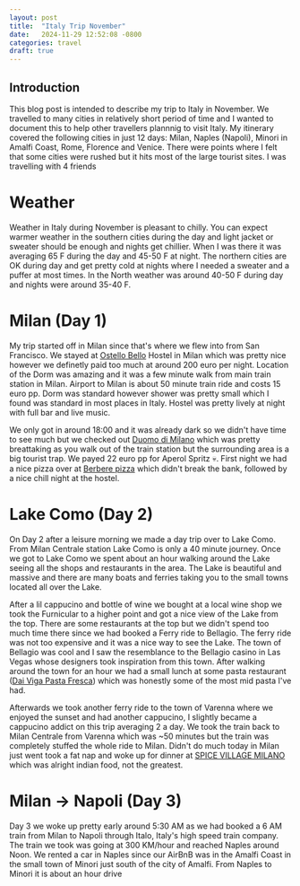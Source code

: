 ```yaml
---
layout: post
title:  "Italy Trip November"
date:   2024-11-29 12:52:08 -0800
categories: travel
draft: true
---
```


## Introduction
This blog post is intended to describe my trip to Italy in November. We travelled to many cities in relatively short period of time and I wanted to document this to help other travellers plannnig to visit Italy. My itinerary covered the following cities in just 12 days: Milan, Naples (Napoli), Minori in Amalfi Coast, Rome, Florence and Venice. There were points where I felt that some cities were rushed but it hits most of the large tourist sites. I was travelling with 4 friends

# Weather
Weather in Italy during November is pleasant to chilly. You can expect warmer weather in the southern cities during the day and light jacket or sweater should be enough and nights get chillier. When I was there it was averaging 65 F during the day and 45-50 F at night. The northern cities are OK during day and get pretty cold at nights where I needed a sweater and a puffer at most times. In the North weather was around 40-50 F during day and nights were around 35-40 F.

# Milan (Day 1)
My trip started off in Milan since that's where we flew into from San Francisco. We stayed at [Ostello Bello][ostello-bello] Hostel in Milan which was pretty nice however we definetly paid too much at around 200 euro per night. Location of the Dorm was amazing and it was a few minute walk from main train station in Milan. Airport to Milan is about 50 minute train ride and costs 15 euro pp. Dorm was standard however shower was pretty small which I found was standard in most places in Italy. Hostel was pretty lively at night with full bar and live music.

We only got in around 18:00 and it was already dark so we didn't have time to see much but we checked out [Duomo di Milano][duomo-milan] which was pretty breattaking as you walk out of the train station but the surrounding area is a big tourist trap. We payed 22 euro pp for Aperol Spritz 💀. First night we had a nice pizza over at [Berbere pizza][berbere-pizza] which didn't break the bank, followed by a nice chill night at the hostel.

# Lake Como (Day 2)
On Day 2 after a leisure morning we made a day trip over to Lake Como. From Milan Centrale station Lake Como is only a 40 minute journey. Once we got to Lake Como we spent about an hour walking around the Lake seeing all the shops and restaurants in the area. The Lake is beautiful and massive and there are many boats and ferries taking you to the small towns located all over the Lake.

After a lil cappucino and bottle of wine we bought at a local wine shop we took the Furnicular to a higher point and got a nice view of the Lake from the top. There are some restaurants at the top but we didn't spend too much time there since we had booked a Ferry ride to Bellagio. The ferry ride was not too expensive and it was a nice way to see the Lake. The town of Bellagio was cool and I saw the resemblance to the Bellagio casino in Las Vegas whose designers took inspiration from this town. After walking around the town for an hour we had a small lunch at some pasta restaurant ([Dai Viga Pasta Fresca][pasta-como]) which was honestly some of the most mid pasta I've had.

Afterwards we took another ferry ride to the town of Varenna where we enjoyed the sunset and had another cappucino, I slightly became a cappucino addict on this trip averaging 2 a day. We took the train back to Milan Centrale from Varenna which was ~50 minutes but the train was completely stuffed the whole ride to Milan. Didn't do much today in Milan just went took a fat nap and woke up for dinner at [SPICE VILLAGE MILANO][spice-village-milano] which was alright indian food, not the greatest.

# Milan -> Napoli (Day 3)
Day 3 we woke up pretty early around 5:30 AM as we had booked a 6 AM train from Milan to Napoli through Italo, Italy's high speed train company. The train we took was going at 300 KM/hour and reached Naples around Noon. We rented a car in Naples since our AirBnB was in the Amalfi Coast in the small town of Minori just south of the city of Amalfi. From Naples to Minori it is about an hour drive 

[ostello-bello]: https://ostellobello.com/en/hostel/milan-duomo/
[duomo-milan]: https://g.co/kgs/2VWhDvJ
[berbere-pizza]: https://www.berberepizza.it/berbere-milano-centrale/
[pasta-como]: https://www.tripadvisor.com/Restaurant_Review-g187834-d24146684-Reviews-Dai_Viga_Pasta_Fresca_E-Bellagio_Lake_Como_Lombardy.html
[spice-village-milano]: [https://www.thefork.com/restaurant/spice-village-milano-r810505]